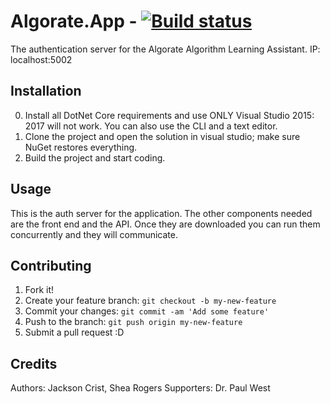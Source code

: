# Algorate.App - [![Build status](https://ci.appveyor.com/api/projects/status/a7mlk4tg3t793l4c?svg=true)](https://ci.appveyor.com/project/Maranux/algorate-auth)

The authentication server for the Algorate Algorithm Learning Assistant. IP: localhost:5002

## Installation

0. Install all DotNet Core requirements and use ONLY Visual Studio 2015: 2017 will not work. You can also use the CLI and a text editor.
1. Clone the project and open the solution in visual studio; make sure NuGet restores everything.
2. Build the project and start coding.

## Usage

This is the auth server for the application. The other components needed are the front end and the API. Once they are downloaded
you can run them concurrently and they will communicate.

## Contributing

1. Fork it!
2. Create your feature branch: `git checkout -b my-new-feature`
3. Commit your changes: `git commit -am 'Add some feature'`
4. Push to the branch: `git push origin my-new-feature`
5. Submit a pull request :D

## Credits

Authors: Jackson Crist, Shea Rogers
Supporters: Dr. Paul West
